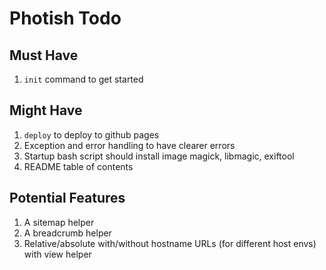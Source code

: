 # Photish Todo

## Must Have

1. `init` command to get started

## Might Have

1. `deploy` to deploy to github pages
1. Exception and error handling to have clearer errors
1. Startup bash script should install image magick, libmagic, exiftool
1. README table of contents

## Potential Features

1. A sitemap helper
1. A breadcrumb helper
1. Relative/absolute with/without hostname URLs (for different host envs) with view helper
